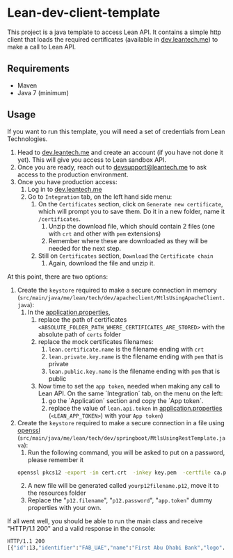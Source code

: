 
# Lean-dev-client-template

This project is a java template to access Lean API. It contains a simple http client that loads the required certificates
(available in [dev.leantech.me](https://dev.leantech.me)) to make a call to Lean API.

## Requirements

* Maven
* Java 7 (minimum)

## Usage

If you want to run this template, you will need a set of credentials from Lean Technologies.
1. Head to [dev.leantech.me](https://dev.leantech.me) and create an account (if you have not done it yet). This will give you access to Lean sandbox API.
2. Once you are ready, reach out to [devsupport@leantech.me](mailto:devsupport@leantech.me) to ask access to the production environment.
3. Once you have production access:
   1. Log in to [dev.leantech.me](https://dev.leantech.me)
   2. Go to `Integration` tab, on the left hand side menu:
      1. On the `Certificates` section, click on `Generate new certificate`, which will prompt you to save them. Do it in a new folder, name it `/certificates`.
         1. Unzip the download file, which should contain 2 files (one with `crt` and other with `pem` extensions)
         2. Remember where these are downloaded as they will be needed for the next step.
      2. Still on `Certificates` section, `Download` the `Certificate chain`
         1. Again, download the file and unzip it.

At this point, there are two options:
1. Create the `keystore` required to make a secure connection in memory (`src/main/java/me/lean/tech/dev/apacheclient/MtlsUsingApacheClient.java`):
   1. In the [application.properties](src/main/resources/application.properties),
      1. replace the path of certificates `<ABSOLUTE_FOLDER_PATH_WHERE_CERTIFICATES_ARE_STORED>` with the absolute path of `certs` folder
      2. replace the mock certificates filenames:
         1. `lean.certificate.name` is the filename ending with `crt`
         2. `lean.private.key.name` is the filename ending with `pem` that is private
         3. `lean.public.key.name` is the filename ending with `pem` that is public
      3. Now time to set the `app token`, needed when making any call to Lean API. On the same ´Integration´ tab, on the menu on the left:
         1. go the ´Application´ section and copy the ´App token´.
         2. replace the value of `lean.api.token` in [application.properties](src/main/resources/application.properties) (`<LEAN_APP_TOKEN>`) with your `App token`)
2. Create the `keystore` required to make a secure connection in a file using [openssl](https://www.openssl.org/) (`src/main/java/me/lean/tech/dev/springboot/MtlsUsingRestTemplate.java`):
   1. Run the following command, you will be asked to put on a password, please remember it
   ```bash
   openssl pkcs12 -export -in cert.crt  -inkey key.pem  -certfile ca.pem -out yourp12filename.p12
   ```
   2. A new file will be generated called `yourp12filename.p12`, move it to the resources folder
   3. Replace the "`p12.filename`", "`p12.password`", "`app.token`" dummy properties with your own.

If all went well, you should be able to run the main class and receive "HTTP/1.1 200" and a valid response in the console:
   ```bash
   HTTP/1.1 200
   [{"id":13,"identifier":"FAB_UAE","name":"First Abu Dhabi Bank","logo"...
   ```

